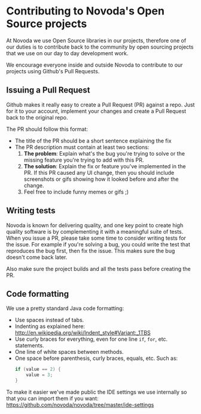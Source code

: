 # Contributing to Novoda's Open Source projects

At Novoda we use Open Source libraries in our projects, therefore one of our duties is to contribute back to the community by open sourcing projects that we use on our day to day development work.

We encourage everyone inside and outside Novoda to contribute to our projects using Github's Pull Requests.


## Issuing a Pull Request

Github makes it really easy to create a Pull Request (PR) against a repo. Just for it to your account, implement your changes and create a Pull Request back to the original repo.

The PR should follow this format:

  * The title of the PR should be a short sentence explaining the fix
  * The PR description must contain at least two sections:
    1. **The problem**: Explain what's the bug you're trying to solve or the missing feature you're trying to add with this PR.
    2. **The solution**: Explain the fix or feature you've implemented in the PR. If this PR caused any UI change, then you should include screenshots or gifs showing how it looked before and after the change.
    3. Feel free to include funny memes or gifs ;)


## Writing tests

Novoda is known for delivering quality, and one key point to create high quality software is by complementing it with a meaningful suite of tests. When you issue a PR, please take some time to consider writing tests for the issue. For example if you're solving a bug, you could write the test that reproduces the bug first, then fix the issue. This makes sure the bug doesn't come back later.

Also make sure the project builds and all the tests pass before creating the PR.


## Code formatting

We use a pretty standard Java code formatting:

  * Use spaces instead of tabs.
  * Indenting as explained here: http://en.wikipedia.org/wiki/Indent_style#Variant:_1TBS
  * Use curly braces for everything, even for one line `if`, `for`, etc. statements.
  * One line of white spaces between methods.
  * One space before parenthesis, curly braces, equals, etc. Such as:
    ```java
    if (value == 2) {
        value = 3;
    }
    ```

To make it easier we've made public the IDE settings we use internally so that you can import them if you want: https://github.com/novoda/novoda/tree/master/ide-settings
